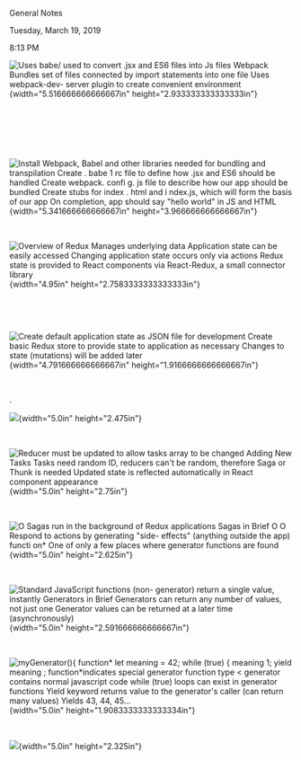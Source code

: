 General Notes

Tuesday, March 19, 2019

8:13 PM

![Uses babe/ used to convert .jsx and ES6 files into Js files Webpack Bundles set of files connected by import statements into one file Uses webpack-dev- server plugin to create convenient environment ](000_General_Notes_000.png){width="5.516666666666667in" height="2.933333333333333in"}

 

 

 

![Install Webpack, Babel and other libraries needed for bundling and transpilation Create . babe 1 rc file to define how .jsx and ES6 should be handled Create webpack. confi g. js file to describe how our app should be bundled Create stubs for index . html and i ndex.js, which will form the basis of our app On completion, app should say \"hello world\" in JS and HTML ](000_General_Notes_001.png){width="5.341666666666667in" height="3.966666666666667in"}

 

![Overview of Redux Manages underlying data Application state can be easily accessed Changing application state occurs only via actions Redux state is provided to React components via React-Redux, a small connector library ](000_General_Notes_002.png){width="4.95in" height="2.7583333333333333in"}

 

 

![Create default application state as JSON file for development Create basic Redux store to provide state to application as necessary Changes to state (mutations) will be added later ](000_General_Notes_003.png){width="4.791666666666667in" height="1.9166666666666667in"}

 

.

![](000_General_Notes_004.png){width="5.0in" height="2.475in"}

 

![Reducer must be updated to allow tasks array to be changed Adding New Tasks Tasks need random ID, reducers can\'t be random, therefore Saga or Thunk is needed Updated state is reflected automatically in React component appearance ](000_General_Notes_005.png){width="5.0in" height="2.75in"}

 

![O Sagas run in the background of Redux applications Sagas in Brief O O Respond to actions by generating \"side- effects\" (anything outside the app) functi on\* One of only a few places where generator functions are found ](000_General_Notes_006.png){width="5.0in" height="2.625in"}

 

![Standard JavaScript functions (non- generator) return a single value, instantly Generators in Brief Generators can return any number of values, not just one Generator values can be returned at a later time (asynchronously) ](000_General_Notes_007.png){width="5.0in" height="2.591666666666667in"}

 

![myGenerator(){ function\* let meaning = 42; while (true) { meaning 1; yield meaning ; function\*indicates special generator function type \< generator contains normal javascript code while (true) loops can exist in generator functions Yield keyword returns value to the generator\'s caller (can return many values) Yields 43, 44, 45\... ](000_General_Notes_008.png){width="5.0in" height="1.9083333333333334in"}

 

![](000_General_Notes_009.png){width="5.0in" height="2.325in"}

 

 
